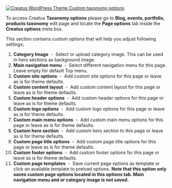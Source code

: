 <div class="thz-lightbox-gallery" markdown="1">
<div class="thz-doc-image max">
<a class="thz-lightbox mfp-image" href="../../docs-media/taxonomy-options.jpg" data-mfp-title="Creatus WordPress Theme Custom taxonomy options" data-modal-size="large">
	<img src="../../docs-media/taxonomy-options.jpg" alt="Creatus WordPress Theme Custom taxonomy options" />
</a>
</div>

<div id="search" markdown="1">

To access Creatus __Taxonomy options__ please go to __Blog, events, portfolio, products taxonomy__  edit page and locate the __Page options__ tab inside the __Creatus options__ meta box. 

This section contains custom options that will help you adjust following settings;


1. __Category Image__ &nbsp;-&nbsp; Select or upload category image. This can be used in hero sections as background image. 
1. __Main navigation menu__ &nbsp;-&nbsp; Select different navigation menu for this page. Leave empty for default Top menu.
1. __Custom site options__ &nbsp;-&nbsp; Add custom site options for this page or leave as is for theme defaults.
1. __Custom content layout__ &nbsp;-&nbsp; Add custom content layout for this page or leave as is for theme defaults.
1. __Custom header options__ &nbsp;-&nbsp; Add custom header options for this page or leave as is for theme defaults.
1. __Custom logo options__ &nbsp;-&nbsp; Add custom logo options for this page or leave as is for theme defaults.
1. __Custom main menu options__ &nbsp;-&nbsp; Add custom main menu options for this page or leave as is for theme defaults.
1. __Custom hero section__ &nbsp;-&nbsp; Add custom hero section to this page or leave as is for theme defaults.
1. __Custom page title options__ &nbsp;-&nbsp; Add custom page title options for this page or leave as is for theme defaults.
1. __Custom footer options__ &nbsp;-&nbsp; Add custom footer options for this page or leave as is for theme defaults.
1. __Custom page templates__ &nbsp;-&nbsp; Save current page options as template or click on available template to preload options. __Note that this option only saves custom page options located in this options tab. Main navigation menu and or category image is not saved.__


</div>

</div>